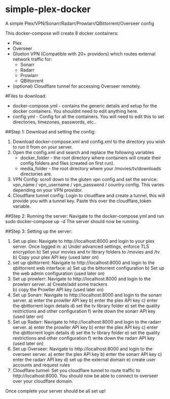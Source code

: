 # simple-plex-docker
A simple Plex/VPN/Sonarr/Radarr/Prowlarr/QBittorrent/Overseer config

This docker-compose will create 8 docker containers:
- Plex
- Overseer
- Glueton VPN (Compatible with 20+ providors) which routes external network traffic for:
    - Sonarr
    - Radarr
    - Prowlarr
    - QBittorrent
- (optional) Cloudflare tunnel for accessing Overseer remotely.

#Files to download:
- docker-compose.yml - contains the generic details and setup for the docker containers. You shouldnt need to edit anything here.
- config.yml - Config for all the containers. You will need to edit this to set directories, timezones, passwords, etc..

##Step 1: Download and setting the config:
1. Download docker-compose.xml and config.xml to the directory you wish to run it from on your server.
2. Open the config.xml and search and replace the following variables
   - docker_folder - the root directory where containers will create their config folders and files (created on first run).
   - media_folder - the root directory where your /movies/tv/downloads directories are.
3. VPN Config: scroll down to the gluten vpn config and set the service: vpn_name / vpn_username / vpn_password / country config. This varies depending on your VPN providor.
4. Cloudflare tunnel config: Login to cloudflare and create a tunnel, this will provide you with a tunnel key. Paste this over the cloudflare_token variable.

##Step 2: Running the server:
Navigate to the docker-compose.yml and run
sudo docker-compose up -d
The server should now be running.

##Step 3: Setting up the server:
1. Set up plex: Navigate to http://localhost:8000 and login to your plex server. Once logged in:
   a) Under advanced settings, enforce TLS encryption
   b) Set your movies and tv library folders to /movies and /tv
   b) Copy your plex API key (used later on)
2. set up qbittorrent: Navigate to http://localhost:8000 and login to the qbittorrent web interface:
   a) Set up the bittorrent configuration
   b) Set up the web admin configuration (used later on)
3. Set up prowlerr: Navigate to  http://localhost:8000 and login to the prowlerr server.
   a) Create/add some trackers   
   b) copy the Prowller API key (used later on)
4. Set up Sonarr:  Navigate to http://localhost:8000 and login to the sonarr server.
   a) enter the prowller API key
   b) enter the plex API key
   c) enter the qbittorrent login details
   d) set the tv library folder
   e) set the quality restrictions and other configuration
   f) write down the sonarr API key (used later on)
5. Set up Radarr: Navigate to http://localhost:8000 and login to the radarr server.
   a) enter the prowller API key
   b) enter the plex API key
   c) enter the qbittorrent login details
   d) set the tv library folder
   e) set the quality restrictions and other configuration
   f) write down the radarr API key (used later on)
6. Set up Overseer: Navigate to http://localhost:8000 and login to the overseer server.
   a) enter the plex API key
   b) enter the sonarr API key
   c) enter the radarr API key
   d) set up the external domain
   e) create user accounts and request rules
7. Cloudflare tunnel: Set you cloudflare tunnel to route traffic to http://localhost:8000. You should now be able to connect to overseer over your cloudflare domain.

Once complete your server should be all set up!
